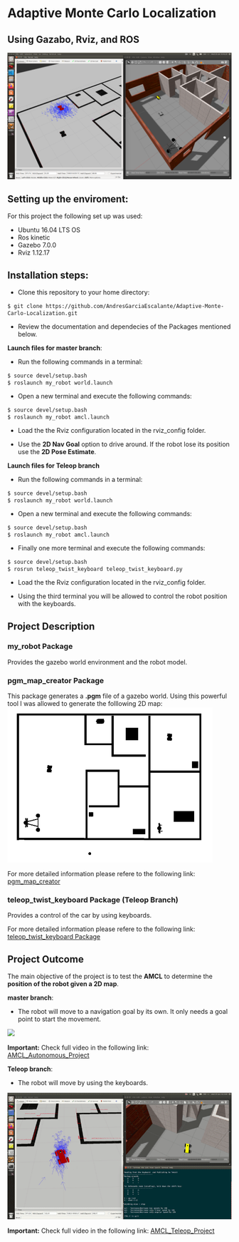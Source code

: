 # Adaptive Monte Carlo Localization
## Using Gazabo, Rviz, and ROS

![](images/AMCL.png)

## Setting up the enviroment:
For this project the following set up was used:
- Ubuntu 16.04 LTS OS
- Ros kinetic
- Gazebo 7.0.0
- Rviz 1.12.17

## Installation steps:
- Clone this repository to your home directory:
```
$ git clone https://github.com/AndresGarciaEscalante/Adaptive-Monte-Carlo-Localization.git
```
- Review the documentation and dependecies of the Packages mentioned below.

**Launch files for master branch**:
- Run the following commands in a terminal:
```
$ source devel/setup.bash
$ roslaunch my_robot world.launch
```
- Open a new terminal and execute the following commands:
```
$ source devel/setup.bash
$ roslaunch my_robot amcl.launch
```
- Load the the Rviz configuration located in the rviz_config folder.

- Use the **2D Nav Goal** option to drive around. If the robot lose its position use the **2D Pose Estimate**.

**Launch files for Teleop branch**
- Run the following commands in a terminal:
```
$ source devel/setup.bash
$ roslaunch my_robot world.launch
```
- Open a new terminal and execute the following commands:
```
$ source devel/setup.bash
$ roslaunch my_robot amcl.launch
```
- Finally one more terminal and execute the following commands:
```
$ source devel/setup.bash
$ rosrun teleop_twist_keyboard teleop_twist_keyboard.py 
```
- Load the the Rviz configuration located in the rviz_config folder.

- Using the third terminal you will be allowed to control the robot position with the keyboards.

## Project Description
### my_robot Package
Provides the gazebo world environment and the robot model. 

### pgm_map_creator Package
This package generates a **.pgm** file of a gazebo world. Using this powerful tool I was allowed to generate the folllowing 2D map:
![](images/map.png)

For more detailed information please refere to the following link:
[pgm_map_creator](https://github.com/udacity/pgm_map_creator.git)

### teleop_twist_keyboard Package (Teleop Branch)
Provides a control of the car by using keyboards.

For more detailed information please refere to the following link:
[teleop_twist_keyboard Package](https://github.com/ros-teleop/teleop_twist_keyboard)

## Project Outcome
The main objective of the project is to test the **AMCL** to determine the **position of the robot given a 2D map**.

**master branch**:
- The robot will move to a navigation goal by its own. It only needs a goal point to start the movement.

![](gif/AMCL_Autonomous.gif)

**Important:** Check full video in the following link:
[AMCL_Autonomous_Project](https://www.youtube.com/watch?v=vw_842utXio)

**Teleop branch**:
- The robot will move by using the keyboards.

![](gif/AMCL_Teleop.gif)

**Important:** Check full video in the following link:
[AMCL_Teleop_Project](https://www.youtube.com/watch?v=mieZXECb5GY)
